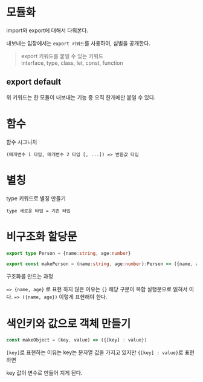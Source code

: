 모듈화
====
import와 export에 대해서 다뤄본다.

내보내는 입장에서는 `export 키워드`를 사용하여, 심벌을 공개한다.

> export 키워드를 붙일 수 있는 키워드 </br>
> interface, type, class, let, const, function

export default 
--------------
위 키워드는 한 모듈이 내보내는 기능 중 오직 한개에만 붙일 수 있다.

함수
===
함수 시그니처
```
(매개변수 1 타입, 매개변수 2 타입 [, ...]) => 반환값 타입
```

별칭
===
type 키워드로 별칭 만들기
```
type 새로운 타입 = 기존 타입
```

비구조화 할당문
===========
```typescript
export type Person = {name:string, age:number}

export const makePerson = (name:string, age:number):Person => ({name, age})
```

구조화를 만드는 과정

`=> {name, age}` 로 표현 하지 않은 이유는  `{}` 해당 구문이 복합 실행문으로 읽혀서 이다.
`=> ({name, age})` 이렇게 표현해야 한다.

색인키와 값으로 객체 만들기
====================
```javascript
const makeObject = (key, value) => ({[key] : value})
```

`[key]`로 표현하는 이유는 key는 문자열 값을 가지고 있지만 `{[key] : value}`로 표현하면

key 값이 변수로 만들어 지게 된다.